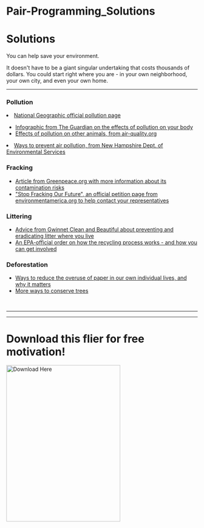 # Pair-Programming_Solutions
<!DOCTYPE html>
<html>
<head>
  <title>Solutions</title>
  <link rel="icon"
          type="image/png"
          href=""
          />
  <link href="css/style.css" rel="stylesheet" type="text/css" />
  
</head>
<body>
<div class="grad">
<h1>Solutions</h1>
<p>You can help save your environment.</p>
<p>It doesn't have to be a giant singular undertaking that costs thousands of dollars. You could start right where you are - in your own neighborhood, your own city, and even your own home.</p>
<hr/>
    
<h3>Pollution</h3>
<div class="bullet"
    <ul>
        <li><a href="http://www.nationalgeographic.com/environment/global-warming/pollution/">National Geographic official pollution page</a></li>
    <ul>
        <li><a href="https://www.theguardian.com/sustainable-business/2016/jul/05/how-air-pollution-affects-your-health-infographic">Infographic from The Guardian on the effects of pollution on your body</a></li>
        <li><a href="http://www.air-quality.org.uk/17.php">Effects of pollution on other animals, from air-quality.org</a></li>
    </ul>
        <li><a href="https://www.des.nh.gov/organization/divisions/air/tsb/ams/aqmdp/share.htm">Ways to prevent air pollution, from New Hampshire Dept. of Environmental Services</a></li>
    </ul>
<h3>Fracking</h3>
    <ul>
        <li><a href="http://www.greenpeace.org/usa/global-warming/issues/fracking/environmental-impacts-water/">Article from Greenpeace.org with more information about its contamination risks</a></li>
        <li><a href="http://www.environmentamerica.org/programs/ame/stop-fracking-our-future">"Stop Fracking Our Future", an official petition page from environmentamerica.org to help contact your representatives</a></li>
    </ul>
<h3>Littering</h3>
    <ul>
        <li><a href="http://www.gwinnettcb.org/help-the-environment/litter-prevention/">Advice from Gwinnet Clean and Beautiful about preventing and eradicating litter where you live</a></li>
        <li><a href="https://www.epa.gov/recycle/recycling-basics">An EPA-official order on how the recycling process works - and how you can get involved</a></li>
    </ul>
<h3>Deforestation</h3>
    <ul>
        <li><a href="https://www.visionofearth.org/live-green/31-ways-to-reduce-paper-usage/">Ways to reduce the overuse of paper in our own individual lives, and why it matters</a></li>
        <li><a href="http://cabooproducts.com/20-ways-conserve-trees/">More ways to conserve trees</a></li>
    </ul>
<br/>
    <hr/>
    <hr/>
<h1>Download this flier for free motivation!</h1>
    <p><a href="10ThingsToDoToHelp.fw.pdf"><img src="images/TreeDF.jpg" alt="Download Here" style="width:300;height:411;"></a></p>
</div>
</div>
</body>
</html>
